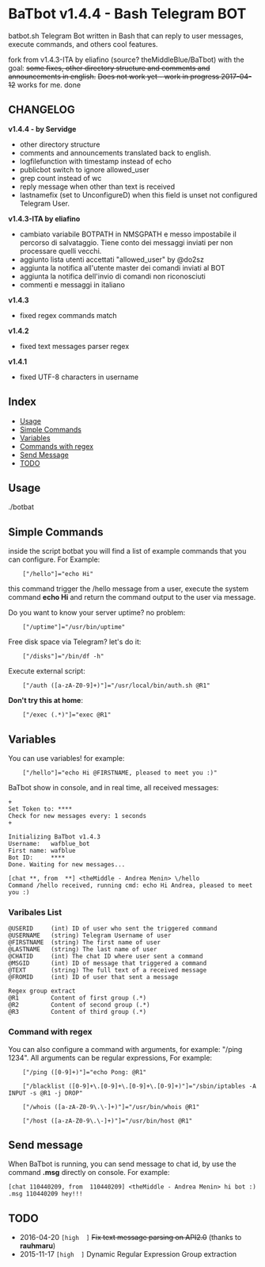 # BaTbot v1.4.4 - Bash Telegram BOT

batbot.sh Telegram Bot written in Bash that can reply to user messages, execute commands, and others cool features. 

fork from v1.4.3-ITA by eliafino (source? theMiddleBlue/BaTbot) with the goal: 
~~some fixes, other directory structure and comments and announcements in english.~~ 
~~Does not work yet - work in progress 2017-04-12~~ works for me. done


## CHANGELOG

**v1.4.4 - by Servidge**
- other directory structure  
- comments and announcements translated back to english. 
- logfilefunction with timestamp instead of echo
- publicbot switch to ignore allowed_user
- grep count instead of wc
- reply message when other than text is received
- lastnamefix (set to UnconfigureD) when this field is unset not configured Telegram User. 

**v1.4.3-ITA by eliafino**
- cambiato variabile BOTPATH in NMSGPATH e messo impostabile il percorso di salvataggio. Tiene conto dei messaggi inviati per non processare quelli vecchi.
- aggiunto lista utenti accettati "allowed_user" by @do2sz
- aggiunta la notifica all'utente master dei comandi inviati al BOT
- aggiunta la notifica dell'invio di comandi non riconosciuti
- commenti e messaggi in italiano

**v1.4.3**
- fixed regex commands match

**v1.4.2**
- fixed text messages parser regex

**v1.4.1**
- fixed UTF-8 characters in username

## Index
- [Usage](#usage)
- [Simple Commands](#simple-commands)
- [Variables](#variables)
- [Commands with regex](#command-with-regex)
- [Send Message](#send-message)
- [TODO](#todo)

## Usage
./botbat

## Simple Commands
inside the script botbat you will find a list of example commands
that you can configure. For Example:
```
	["/hello"]="echo Hi"
```
this command trigger the /hello message from a user, 
execute the system command **echo Hi** and return the 
command output to the user via message.

Do you want to know your server uptime? no problem:
```
	["/uptime"]="/usr/bin/uptime" 
```

Free disk space via Telegram? let's do it:
```
	["/disks"]="/bin/df -h"
```

Execute external script:
```
	["/auth ([a-zA-Z0-9]+)"]="/usr/local/bin/auth.sh @R1"
```

**Don't try this at home**:
```
	["/exec (.*)"]="exec @R1"
```


## Variables
You can use variables! for example:
```
	["/hello"]="echo Hi @FIRSTNAME, pleased to meet you :)"
```

BaTbot show in console, and in real time, all received messages: 
```
+
Set Token to: ****
Check for new messages every: 1 seconds
+

Initializing BaTbot v1.4.3
Username:	wafblue_bot
First name:	wafblue
Bot ID:		****
Done. Waiting for new messages...

[chat **, from  **] <theMiddle - Andrea Menin> \/hello
Command /hello received, running cmd: echo Hi Andrea, pleased to meet you :)
```

### Varibales List
```
@USERID 	(int) ID of user who sent the triggered command
@USERNAME 	(string) Telegram Username of user
@FIRSTNAME	(string) The first name of user
@LASTNAME	(string) The last name of user
@CHATID 	(int) The chat ID where user sent a command
@MSGID 		(int) ID of message that triggered a command
@TEXT		(string) The full text of a received message
@FROMID		(int) ID of user that sent a message

Regex group extract
@R1 		Content of first group (.*)
@R2 		Content of second group (.*)
@R3 		Content of third group (.*)
```

### Command with regex
You can also configure a command with arguments, 
for example: "/ping 1234". All arguments can be 
regular expressions, For example:
```
	["/ping ([0-9]+)"]="echo Pong: @R1"

	["/blacklist ([0-9]+\.[0-9]+\.[0-9]+\.[0-9]+)"]="/sbin/iptables -A INPUT -s @R1 -j DROP"

	["/whois ([a-zA-Z0-9\.\-]+)"]="/usr/bin/whois @R1"

	["/host ([a-zA-Z0-9\.\-]+)"]="/usr/bin/host @R1"
```

## Send message
When BaTbot is running, you can send message to chat id, by use the command **.msg** directly on console.
For example:
```
[chat 110440209, from  110440209] <theMiddle - Andrea Menin> hi bot :)
.msg 110440209 hey!!!
```

## TODO
- 2016-04-20 `[high  ]` ~~Fix text message parsing on API2.0~~ (thanks to **rauhmaru**)
- 2015-11-17 `[high  ]` Dynamic Regular Expression Group extraction

